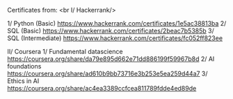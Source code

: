 Certificates from:
<br I/ Hackerrank/>

1/ Python (Basic)
https://www.hackerrank.com/certificates/1e5ac38813ba
2/ SQL (Basic)
https://www.hackerrank.com/certificates/2beac7b5385b
3/ SQL (Intermediate)
https://www.hackerrank.com/certificates/fc052ff823ee

II/ Coursera
1/ Fundamental datascience
https://coursera.org/share/da79e895d662e71dd886199f59967b8d
2/ AI foundations
https://coursera.org/share/ad610b9bb73716e3b253e5ea259d44a7
3/ Ethics in AI
https://coursera.org/share/ac4ea3389ccfcea811789fdde4ed89de
